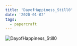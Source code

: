 ```yaml
---
title: 'DayofHappiness_Still0'
date: '2020-01-02'
tags:
  - papercraft
---
```


![DayofHappiness_Still0](/images/matisse_website_images/DayofHappiness_Still0.jpg)
